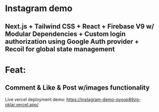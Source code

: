 # Instagram demo
## Next.js + Tailwind CSS + React + Firebase V9 w/ Modular Dependencies + Custom login authorization using Google Auth provider + Recoil for global state management
# Feat: 
## Comment & Like & Post w/images functionality

Live vercel deployment demo:
https://instagram-demo-qyoop89zg-oklar.vercel.app/


